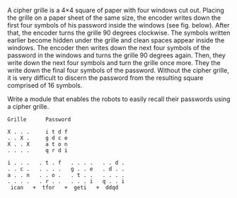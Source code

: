 A cipher grille is a 4×4 square of paper with four windows cut out.
Placing the grille on a paper sheet of the same size,
the encoder writes down the first four symbols of his password inside the windows (see fig. below).
After that, the encoder turns the grille 90 degrees clockwise.
The symbols written earlier become hidden under the grille and clean spaces appear inside the windows.
The encoder then writes down the next four symbols of the password in the windows and turns the grille 90 degrees again.
Then, they write down the next four symbols and turn the grille once more.
They the write down the final four symbols of the password.
Without the cipher grille, it is very difficult to discern the password from the resulting square comprised of 16 symbols.

Write a module that enables the robots to easily recall their passwords using a cipher grille.

```
Grille      Password

X . . .     i t d f
. . X .     g d c e
X . . X     a t o n
. . . .     q r d i

i . . .   . t . f   . . . .   . . d .
. . c .   . . . .   g . . e   . d . .
a . . n   . . o .   . t . .   . . . .
. . . .   . r . .   . . . i   q . . i
 ican   +  tfor   +  geti   +  ddqd
```
